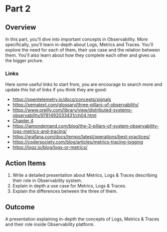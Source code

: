 # Part 2

## Overview

In this part, you'll dive into important concepts in Observability.
More specifically, you'll learn in-depth about Logs, Metrics and Traces.
You'll explore the need for each of them, their use case and the relation between them.
You'll also learn about how they complete each other and gives us the bigger picture.

### Links

Here some useful links to start from, you are encourage to search more and update this list of links if you think they are good:

* <https://opentelemetry.io/docs/concepts/signals>
* <https://sematext.com/glossary/three-pillars-of-observability/>
* <https://www.oreilly.com/library/view/distributed-systems-observability/9781492033431/ch04.html>
* [Chapter 4](../../assets/Distributed-Systems-Observability-eBook.pdf)
* <https://iamondemand.com/blog/the-3-pillars-of-system-observability-logs-metrics-and-tracing/>
* <https://grafana.com/docs/tempo/latest/operations/best-practices/>
* <https://codersociety.com/blog/articles/metrics-tracing-logging>
* <https://logz.io/blog/logs-or-metrics/>

## Action Items

1. Write a detailed presentation about Metrics, Logs & Traces describing their role in Observability system.
2. Explain in depth a use case for Metrics, Logs & Traces.
3. Explain the differences between the three of them.

## Outcome

A presentation explaining in-depth the concepts of Logs, Metrics & Traces and their role inside Observability platform.

